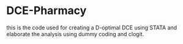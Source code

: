 # DCE-Pharmacy
this is the code used for creating a D-optimal DCE using STATA and elaborate the analysis using dummy coding and clogit.